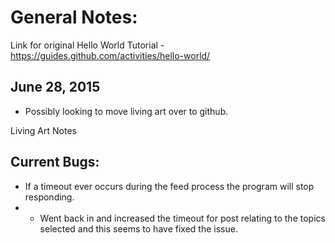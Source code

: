 # General Notes:

Link for original Hello World Tutorial - https://guides.github.com/activities/hello-world/

June 28, 2015
-------------
- Possibly looking to move living art over to github.

Living Art Notes

Current Bugs:
-------------
- If a timeout ever occurs during the feed process the program will stop responding.
- - Went back in and increased the timeout for post relating to the topics selected and this seems to have fixed the issue.

